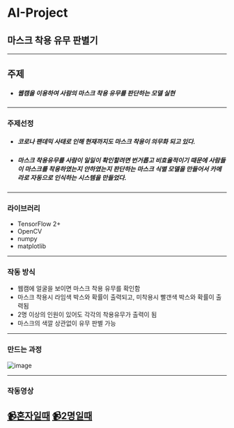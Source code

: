 # AI-Project
## 마스크 착용 유무 판별기
---
## 주제
* ##### 웹캠을 이용하여 사람의 마스크 착용 유무를 판단하는 모델 실현
---
### 주제선정
* ##### 코로나 팬데믹 사태로 인해 현재까지도 마스크 착용이 의무화 되고 있다.
* ##### 마스크 착용유무를 사람이 일일이 확인할려면 번거롭고 비효율적이기 때문에 사람들이 마스크를 착용하였는지 안하였는지 판단하는 마스크 식별 모델을 만들어서 카메라로 자동으로 인식하는 시스템을 만들었다.
---
### 라이브러리
- TensorFlow 2+
- OpenCV
- numpy
- matplotlib
---
### 작동 방식
- 웹캠에 얼굴을 보이면 마스크 착용 유무를 확인함
- 마스크 착용시 라임색 박스와 확률이 출력되고, 미착용시 빨갠색 박스와 확률이 출력됨
- 2명 이상의 인원이 있어도 각각의 착용유무가 출력이 됨
- 마스크의 색깔 상관없이 유무 판별 가능
---
### 만드는 과정
![image](https://user-images.githubusercontent.com/112042668/207055062-83553c82-92d9-4692-ab05-800cfd918058.png)

---
### 작동영상
[:video_camera:혼자일때](https://youtu.be/DoUi6i3doAg)
[:video_camera:2명일때](https://youtu.be/oPvfWP84s1U)
---
